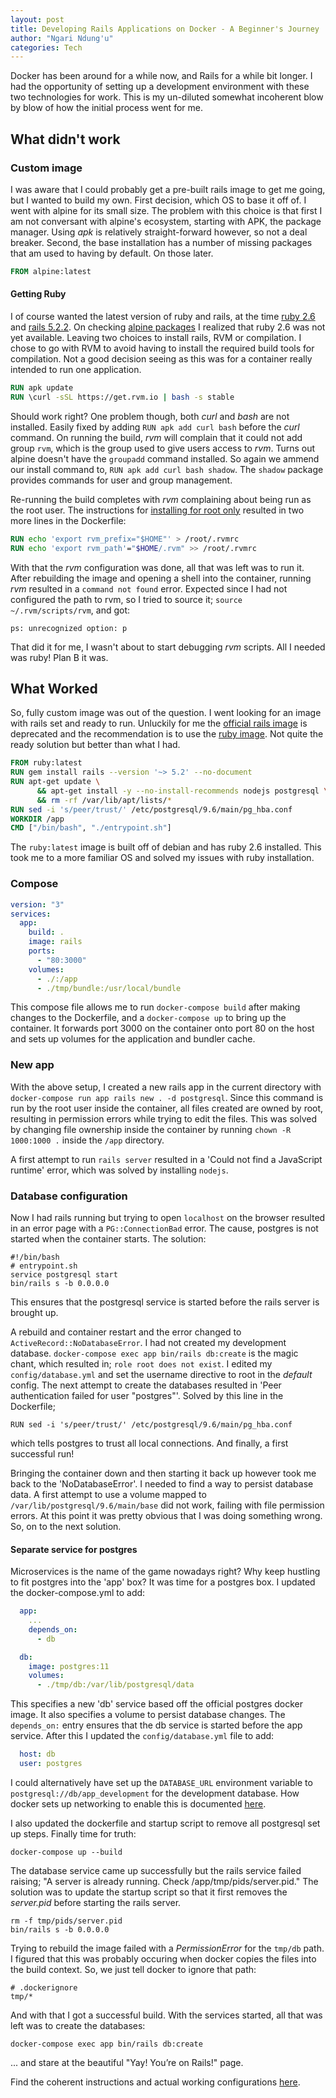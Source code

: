 ```yaml
---
layout: post
title: Developing Rails Applications on Docker - A Beginner's Journey
author: "Ngari Ndung'u"
categories: Tech
---
```


Docker has been around for a while now, and Rails for a while bit longer. I had the opportunity of setting up a development environment with these two technologies for work.
This is my un-diluted somewhat incoherent blow by blow of how the initial process went for me.

## What didn't work

### Custom image

I was aware that I could probably get a pre-built rails image to get me going, but I wanted to build my own.
First decision, which OS to base it off of. I went with alpine for its small size.
The problem with this choice is that first I am not conversant with alpine's ecosystem, starting with APK, the package manager.
Using *apk* is relatively straight-forward however, so not a deal breaker. Second, the base installation has a number of missing packages that am used to having by default.
On those later.
~~~Dockerfile
FROM alpine:latest
~~~

#### Getting Ruby

I of course wanted the latest version of ruby and rails, at the time [ruby 2.6](https://www.ruby-lang.org/en/news/2018/12/25/ruby-2-6-0-released/) and [rails 5.2.2](https://weblog.rubyonrails.org/2018/12/4/Rails-5-2-2-has-been-released/).
On checking [alpine packages](https://pkgs.alpinelinux.org/packages) I realized that ruby 2.6 was not yet available. Leaving two choices to install rails, RVM or compilation.
I chose to go with RVM to avoid having to install the required build tools for compilation.
Not a good decision seeing as this was for a container really intended to run one application.
~~~Dockerfile
RUN apk update
RUN \curl -sSL https://get.rvm.io | bash -s stable
~~~
Should work right? One problem though, both *curl* and *bash* are not installed. Easily fixed by adding `RUN apk add curl bash` before the *curl* command.
On running the build, *rvm* will complain that it could not add group `rvm`, which is the group used to give users access to *rvm*.
Turns out alpine doesn't have the `groupadd` command installed. So again we ammend our install command to, `RUN apk add curl bash shadow`.
The `shadow` package provides commands for user and group management.

Re-running the build completes with *rvm* complaining about being run as the root user.
The instructions for [installing for root only](https://rvm.io/support/faq#i-want-to-install-for-root-only) resulted in two more lines in the Dockerfile:
~~~Dockerfile
RUN echo 'export rvm_prefix="$HOME"' > /root/.rvmrc
RUN echo 'export rvm_path'="$HOME/.rvm" >> /root/.rvmrc
~~~
With that the *rvm* configuration was done, all that was left was to run it. After rebuilding the image and opening a shell into the container, running *rvm* resulted in a `command not found` error.
Expected since I had not configured the path to rvm, so I tried to source it; `source ~/.rvm/scripts/rvm`, and got:
~~~shell
ps: unrecognized option: p
~~~
That did it for me, I wasn't about to start debugging *rvm* scripts. All I needed was ruby! Plan B it was.

## What Worked

So, fully custom image was out of the question. I went looking for an image with rails set and ready to run.
Unluckily for me the [official rails image](https://hub.docker.com/_/rails/) is deprecated and the recommendation is to use the [ruby image](https://hub.docker.com/_/ruby/).
Not quite the ready solution but better than what I had.

~~~Dockerfile
FROM ruby:latest
RUN gem install rails --version '~> 5.2' --no-document
RUN apt-get update \
      && apt-get install -y --no-install-recommends nodejs postgresql \
      && rm -rf /var/lib/apt/lists/*
RUN sed -i 's/peer/trust/' /etc/postgresql/9.6/main/pg_hba.conf
WORKDIR /app
CMD ["/bin/bash", "./entrypoint.sh"]
~~~
The `ruby:latest` image is built off of debian and has ruby 2.6 installed. This took me to a more familiar OS and solved my issues with ruby installation.

### Compose

~~~yaml
version: "3"
services:
  app:
    build: .
    image: rails
    ports:
      - "80:3000"
    volumes:
      - ./:/app
      - ./tmp/bundle:/usr/local/bundle
~~~
This compose file allows me to run `docker-compose build` after making changes to the Dockerfile, and a `docker-compose up` to bring up the container.
It forwards port 3000 on the container onto port 80 on the host and sets up volumes for the application and bundler cache.

### New app

With the above setup, I created a new rails app in the current directory with `docker-compose run app rails new . -d postgresql`.
Since this command is run by the root user inside the container, all files created are owned by root, resulting in permission errors while trying to edit the files.
This was solved by changing file ownership inside the container by running `chown -R 1000:1000 .` inside the `/app` directory.

A first attempt to run `rails server` resulted in a 'Could not find a JavaScript runtime' error, which was solved by installing `nodejs`.

### Database configuration

Now I had rails running but trying to open `localhost` on the browser resulted in an error page with a `PG::ConnectionBad` error.
The cause, postgres is not started when the container starts. The solution:
~~~shell
#!/bin/bash
# entrypoint.sh
service postgresql start
bin/rails s -b 0.0.0.0
~~~
This ensures that the postgresql service is started before the rails server is brought up.

A rebuild and container restart and the error changed to `ActiveRecord::NoDatabaseError`. I had not created my development database.
`docker-compose exec app bin/rails db:create` is the magic chant, which resulted in; `role root does not exist`.
I edited my `config/database.yml` and set the username directive to root in the *default* config.
The next attempt to create the databases resulted in 'Peer authentication failed for user "postgres"'. Solved by this line in the Dockerfile;
~~~
RUN sed -i 's/peer/trust/' /etc/postgresql/9.6/main/pg_hba.conf
~~~
which tells postgres to trust all local connections. And finally, a first successful run!

Bringing the container down and then starting it back up however took me back to the 'NoDatabaseError'.
I needed to find a way to persist database data. A first attempt to use a volume mapped to `/var/lib/postgresql/9.6/main/base` did not work, failing with file permission errors.
At this point it was pretty obvious that I was doing something wrong. So, on to the next solution.

#### Separate service for postgres

Microservices is the name of the game nowadays right? Why keep hustling to fit postgres into the 'app' box? It was time for a postgres box.
I updated the docker-compose.yml to add:
~~~yaml
  app:
    ...
    depends_on:
      - db

  db:
    image: postgres:11
    volumes:
      - ./tmp/db:/var/lib/postgresql/data
~~~
This specifies a new 'db' service based off the official postgres docker image. It also specifies a volume to persist database changes.
The `depends_on:` entry ensures that the db service is started before the app service.
After this I updated the `config/database.yml` file to add:
~~~yml
  host: db
  user: postgres
~~~
I could alternatively have set up the `DATABASE_URL` environment variable to `postgresql://db/app_development` for the development database.
How docker sets up networking to enable this is documented [here](https://docs.docker.com/compose/networking/).

I also updated the dockerfile and startup script to remove all postgresql set up steps. Finally time for truth:
~~~shell
docker-compose up --build
~~~
The database service came up successfully but the rails service failed raising; "A server is already running. Check /app/tmp/pids/server.pid."
The solution was to update the startup script so that it first removes the *server.pid* before starting the rails server.
~~~shell
rm -f tmp/pids/server.pid
bin/rails s -b 0.0.0.0
~~~
Trying to rebuild the image failed with a *PermissionError* for the `tmp/db` path. I figured that this was probably occuring when docker copies the files into the build context. So, we just tell docker to ignore that path:
~~~text
# .dockerignore
tmp/*
~~~
And with that I got a successful build. With the services started, all that was left was to create the databases:
~~~shell
docker-compose exec app bin/rails db:create
~~~
... and stare at the beautiful "Yay! You’re on Rails!" page.

Find the coherent instructions and actual working configurations [here](https://zegetech.com/blog/2019/02/14/rails-on-docker.html).
